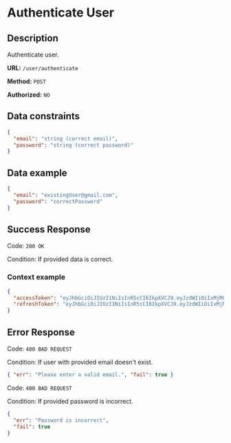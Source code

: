 # Authenticate User

## Description

Authenticate user.

<b>URL:</b> `/user/authenticate`

<b>Method:</b> `POST`

<b>Authorized:</b> `NO`

## Data constraints

```json
{
  "email": "string (correct email)",
  "password": "string (correct password)"
}
```

## Data example

```json
{
  "email": "existingUser@gmail.com",
  "password": "correctPassword"
}
```

## Success Response

Code: `200 OK`

Condition: If provided data is correct.

### Context example

```json
{
  "accessToken": "eyJhbGciOiJIUzI1NiIsInR5cCI6IkpXVCJ9.eyJzdWIiOiIxMjM0NTY3ODkwIiwibmFtZSI6IkpvaG4gRG9lIiwiaWF0IjoxNTE2MjM5MDIyfQ.SflKxwRJSMeKKF2QT4fwpMeJf36POk6yJV_adQssw5c",
  "refreshToken": "eyJhbGciOiJIUzI1NiIsInR5cCI6IkpXVCJ9.eyJzdWIiOiIxMjM0NTY3ODkwIiwibmFtZSI6Ikpvc2huIERvZSIsImlhdCI6MTUxNjIzOTAyMn0.IhESQPFsfwf-RK89fLWKGrdzoQ0eK_gikDgU-RbSgkc"
}
```

## Error Response

Code: `400 BAD REQUEST`

Condition: If user with provided email doesn't exist.

```json
{ "err": "Please enter a valid email.", "fail": true }
```

Code: `400 BAD REQUEST`

Condition: If provided password is incorrect.

```json
{
  "err": "Password is incorrect",
  "fail": true
}
```
